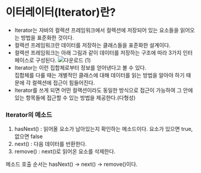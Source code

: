 # 이터레이터(Iterator)란?
 - Iterator는 자바의 컬렉션 프레임워크에서 컬렉션에 저장되어 있는 요소들을 읽어오는 방법을 표준화한 것이다.
 - 컬렉션 프레임워크란 데이터를 저장하는 클래스들을 표준화한 설계이다.
 - 컬렉션 프레임워크는 아래 그림과 같이 데이터를 저장하는 구조에 따라 3가지 인터페이스로 구성된다.
 ![다운로드 (1)](https://user-images.githubusercontent.com/84302546/182283093-1f0f82e2-ff44-4964-9c04-c0c4e55e94b3.png)
 - Iterator는 이런 집합체로부터 정보를 얻어낸다고 볼 수 있다.<br> 집합체를 다룰 때는 개별적인 클래스에 대해 데이터를 읽는 방법을 알아야 하기 때문에 각 컬렉션에 접근이 힘들어진다.
 - Iterator를 쓰게 되면 어떤 컬랙션이라도 동일한 방식으로 접근이 가능하여 그 안에 있는 항목들에 접근할 수 있는 방법을 제공한다.(다형성)
 
### Iterator의 메소드
1. hasNext() : 읽어올 요소가 남아있는지 확인하는 메소드이다. 요소가 있으면 true, 없으면 false
2. next() : 다음 데이터를 반환한다.
3. remove() : next()로 읽어온 요소를 삭제한다.

메소드 호출 순서는 hasNext() -> next() -> remove()이다.
